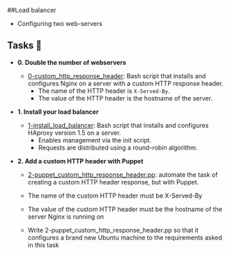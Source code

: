 ##Load balancer

- Configuring two web-servers

## Tasks :page_with_curl:

* **0. Double the number of webservers**
  * [0-custom_http_response_header](./0-custom_http_response-header): Bash
  script that installs and configures Nginx on a server with a custom HTTP
  response header.
    * The name of the HTTP header is `X-Served-By`.
    * The value of the HTTP header is the hostname of the server.

* **1. Install your load balancer**
  * [1-install_load_balancer](./1-install_load_balancer): Bash script that
  installs and configures HAproxy version 1.5 on a server.
    * Enables management via the init script.
    * Requests are distributed using a round-robin algorithm.

* **2. Add a custom HTTP header with Puppet**
   * [2-puppet_custom_http_response_header.pp](2-puppet_custom_http_response_header.pp): automate the task of creating a custom HTTP header response, but with Puppet.

	* The name of the custom HTTP header must be X-Served-By
	* The value of the custom HTTP header must be the hostname of the server Nginx is running on
	* Write 2-puppet_custom_http_response_header.pp so that it configures a brand new Ubuntu machine to the requirements asked in this task

